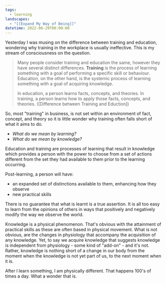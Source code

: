 ```yaml
---
tags:
  - learning
landscapes:
  - "[[Expand My Way of Being]]"
datetime: 2022-08-29T00:00:00
---
```

Yesterday I was musing on the difference between training and education, wondering why training in the workplace is usually ineffective. This is my stream of consciousness on the question.

> Many people consider training and education the same, however they have several distinct differences. **Training** is the process of learning something with a goal of performing a specific skill or behaviour. Education, on the other hand, is the systemic process of learning something with a goal of acquiring knowledge.
> 
> In education, a person learns facts, concepts, and theories. In training, a person learns how to apply those facts, concepts, and theories. ([Difference between Training and Eduction])

So, most "training" in business, is not set within an environment of fact, concept, and theory so it is little wonder why training often falls short of what it aims to do.

- _What do we mean by learning?_
- _What do we mean by knowledge?_

Education and training are processes of learning that result in knowledge which provides a person with the power to choose from a set of actions different from the set they had available to them prior to the learning occurring.

Post-learning, a person will have:

- an expanded set of distinctions available to them, enhancing how they observe
- new practical skills

There is no guarantee that what is learnt is a true assertion. It is all too easy to learn from the opinions of others in ways that positively and negatively modify the way we observe the world.

Knowledge is a physical phenomenon. That's obvious with the attainment of practical skills as these are often based in physical movement. What is not obvious, are the changes in physiology that accompany the acquisition of any knowledge. Yet, to say we acquire knowledge that suggests knowledge is independent from physiology - some kind of "add-on" - and it's not. Rather, knowledge is nothing short of a change in our body from the moment when the knowledge is not yet part of us, to the next moment when it is.

After I learn something, I am physically different. That happens 100's of times a day. What a wonder that is.
